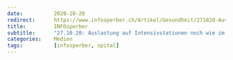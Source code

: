 ```yaml
---
date:          2020-10-28
redirect:      https://www.infosperber.ch/Artikel/Gesundheit/271020-Auslastung-auf-Intensivstationen-noch-wie-im-Juni
title:         INFOsperber
subtitle:      "27.10.20: Auslastung auf Intensivstationen noch wie im Juni"
categories:    Medien
tags:          [infosperber, spital]
---
```

